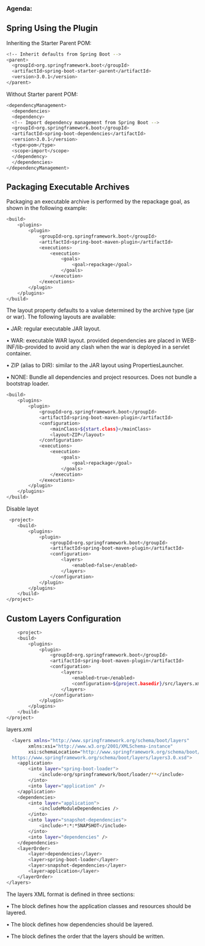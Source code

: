 ### Agenda:
## Spring Using the Plugin



Inheriting the Starter Parent POM:
```sh
<!-- Inherit defaults from Spring Boot -->
<parent>
  <groupId>org.springframework.boot</groupId>
  <artifactId>spring-boot-starter-parent</artifactId>
  <version>3.0.1</version>
</parent>

```

Without Starter parent POM:
```sh
<dependencyManagement>
  <dependencies>
  <dependency>
  <!-- Import dependency management from Spring Boot -->
  <groupId>org.springframework.boot</groupId>
  <artifactId>spring-boot-dependencies</artifactId>
  <version>3.0.1</version>
  <type>pom</type>
  <scope>import</scope>
  </dependency>
  </dependencies>
</dependencyManagement>
```

## Packaging Executable Archives
Packaging an executable archive is performed by the repackage goal, as shown in the following
example:

```sh
<build>
    <plugins>
        <plugin>
            <groupId>org.springframework.boot</groupId>
            <artifactId>spring-boot-maven-plugin</artifactId>
            <executions>
                <execution>
                    <goals>
                        <goal>repackage</goal>
                    </goals>
                </execution>
            </executions>
        </plugin>
    </plugins>
</build>
```

<p>The layout property defaults to a value determined by the archive type (jar or war). The following
layouts are available:
<p>• JAR: regular executable JAR layout.
<p>• WAR: executable WAR layout. provided dependencies are placed in WEB-INF/lib-provided to avoid
any clash when the war is deployed in a servlet container.
<p>• ZIP (alias to DIR): similar to the JAR layout using PropertiesLauncher.
<p>• NONE: Bundle all dependencies and project resources. Does not bundle a bootstrap loader.

```sh
<build>
    <plugins>
        <plugin>
            <groupId>org.springframework.boot</groupId>
            <artifactId>spring-boot-maven-plugin</artifactId>
            <configuration>
                <mainClass>${start.class}</mainClass>
                <layout>ZIP</layout>
            </configuration>
            <executions>
                <execution>
                    <goals>
                        <goal>repackage</goal>
                    </goals>
                </execution>
            </executions>
        </plugin>
    </plugins>
</build>

```
  
  <p> Disable layot
    
```sh
 <project>
    <build>
        <plugins>
            <plugin>
                <groupId>org.springframework.boot</groupId>
                <artifactId>spring-boot-maven-plugin</artifactId>
                <configuration>
                    <layers>
                        <enabled>false</enabled>
                    </layers>
                </configuration>
            </plugin>
        </plugins>
    </build>
</project>
 ```

## Custom Layers Configuration
    
```sh
    <project>
    <build>
        <plugins>
            <plugin>
                <groupId>org.springframework.boot</groupId>
                <artifactId>spring-boot-maven-plugin</artifactId>
                <configuration>
                    <layers>
                        <enabled>true</enabled>
                        <configuration>${project.basedir}/src/layers.xml</configuration>
                    </layers>
                </configuration>
            </plugin>
        </plugins>
    </build>
</project>
```


<p> layers.xml

  
```sh
  <layers xmlns="http://www.springframework.org/schema/boot/layers"
        xmlns:xsi="http://www.w3.org/2001/XMLSchema-instance"
        xsi:schemaLocation="http://www.springframework.org/schema/boot/layers
  https://www.springframework.org/schema/boot/layers/layers3.0.xsd">
    <application>
        <into layer="spring-boot-loader">
            <include>org/springframework/boot/loader/**</include>
        </into>
        <into layer="application" />
    </application>
    <dependencies>
        <into layer="application">
            <includeModuleDependencies />
        </into>
        <into layer="snapshot-dependencies">
            <include>*:*:*SNAPSHOT</include>
        </into>
        <into layer="dependencies" />
    </dependencies>
    <layerOrder>
        <layer>dependencies</layer>
        <layer>spring-boot-loader</layer>
        <layer>snapshot-dependencies</layer>
        <layer>application</layer>
    </layerOrder>
</layers>
```
  

 <p>  The layers XML format is defined in three sections:
 <p>• The <application> block defines how the application classes and resources should be layered.
 <p>• The <dependencies> block defines how dependencies should be layered.
 <p>• The <layerOrder> block defines the order that the layers should be written.
  
    
